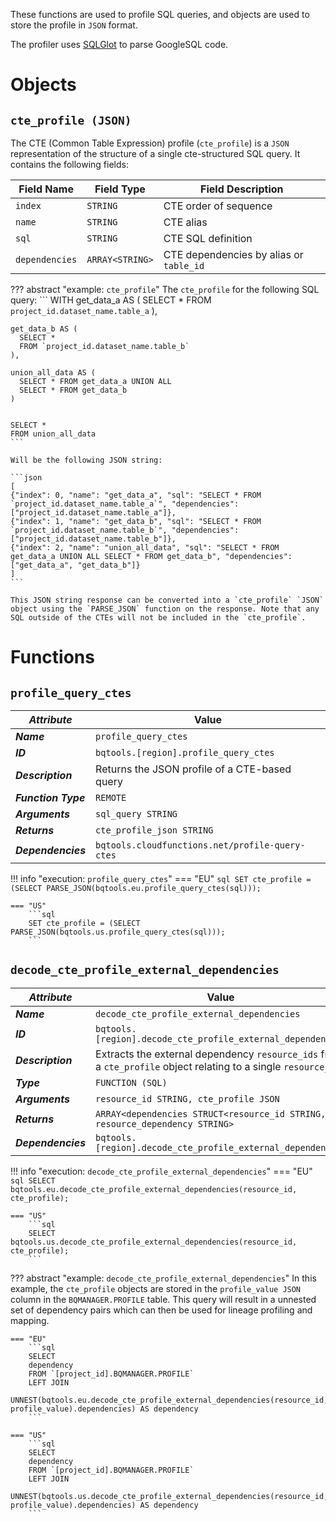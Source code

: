 These functions are used to profile SQL queries, and objects are used to store the profile in `JSON` format. 

The profiler uses [SQLGlot](https://sqlglot.com/) to parse GoogleSQL code.

# Objects
## **`cte_profile (JSON)`**
The CTE (Common Table Expression) profile (`cte_profile`) is a `JSON` representation of the structure of a single cte-structured SQL query.  It contains the following fields:

Field Name | Field Type | Field Description
--- | --- | ---
`index` | `STRING` | CTE order of sequence 
`name`| `STRING` | CTE alias
`sql` | `STRING` | CTE SQL definition
`dependencies` | `ARRAY<STRING>` | CTE dependencies by alias or `table_id`

??? abstract "example: `cte_profile`"
    The `cte_profile` for the following SQL query:
    ```
    WITH
    get_data_a AS (
      SELECT * 
      FROM `project_id.dataset_name.table_a`
    ),

    get_data_b AS (
      SELECT * 
      FROM `project_id.dataset_name.table_b`
    ),

    union_all_data AS (
      SELECT * FROM get_data_a UNION ALL 
      SELECT * FROM get_data_b
    )


    SELECT * 
    FROM union_all_data
    ```

    Will be the following JSON string:
    
    ```json
    [
    {"index": 0, "name": "get_data_a", "sql": "SELECT * FROM `project_id.dataset_name.table_a`", "dependencies": ["project_id.dataset_name.table_a"]},
    {"index": 1, "name": "get_data_b", "sql": "SELECT * FROM `project_id.dataset_name.table_b`", "dependencies": ["project_id.dataset_name.table_b"]},
    {"index": 2, "name": "union_all_data", "sql": "SELECT * FROM get_data_a UNION ALL SELECT * FROM get_data_b", "dependencies": ["get_data_a", "get_data_b"]}
    ]
    ```

    This JSON string response can be converted into a `cte_profile` `JSON` object using the `PARSE_JSON` function on the response. Note that any SQL outside of the CTEs will not be included in the `cte_profile`.

# Functions
## **`profile_query_ctes`**
_**Attribute**_ | Value
--- | ---
_**Name**_ | `profile_query_ctes`
_**ID**_ | `bqtools.[region].profile_query_ctes`
_**Description**_ | Returns the JSON profile of a CTE-based query
_**Function Type**_ | `REMOTE`
_**Arguments**_ | `sql_query STRING`
_**Returns**_ | `cte_profile_json STRING`
_**Dependencies**_ | `bqtools.cloudfunctions.net/profile-query-ctes`

!!! info "execution: `profile_query_ctes`"
    === "EU"
        ```sql
        SET cte_profile = (SELECT PARSE_JSON(bqtools.eu.profile_query_ctes(sql)));
        ```

    === "US"
        ```sql
        SET cte_profile = (SELECT PARSE_JSON(bqtools.us.profile_query_ctes(sql)));
        ```

## **`decode_cte_profile_external_dependencies`**
_**Attribute**_ | Value
--- | ---
_**Name**_ | `decode_cte_profile_external_dependencies`
_**ID**_ | `bqtools.[region].decode_cte_profile_external_dependencies`
_**Description**_ | Extracts the external dependency `resource_ids` from a `cte_profile` object relating to a single `resource_id`.
_**Type**_ | `FUNCTION (SQL)`
_**Arguments**_ | `resource_id STRING, cte_profile JSON`
_**Returns**_ | `ARRAY<dependencies STRUCT<resource_id STRING, resource_dependency STRING>`
_**Dependencies**_ | `bqtools.[region].decode_cte_profile_external_dependencies`

!!! info "execution: `decode_cte_profile_external_dependencies`"
    === "EU"
        ```sql
        SELECT  bqtools.eu.decode_cte_profile_external_dependencies(resource_id, cte_profile);
        ```

    === "US"
        ```sql
        SELECT  bqtools.us.decode_cte_profile_external_dependencies(resource_id, cte_profile);
        ```

??? abstract "example: `decode_cte_profile_external_dependencies`"
    In this example, the `cte_profile` objects are stored in the `profile_value JSON` column in the `BQMANAGER.PROFILE` table. This query will result in a unnested set of dependency pairs which can then be used for lineage profiling and mapping.

    === "EU"
        ```sql
        SELECT 
        dependency
        FROM `[project_id].BQMANAGER.PROFILE`
        LEFT JOIN 
        UNNEST(bqtools.eu.decode_cte_profile_external_dependencies(resource_id, profile_value).dependencies) AS dependency
        ```

    === "US"
        ```sql
        SELECT 
        dependency
        FROM `[project_id].BQMANAGER.PROFILE`
        LEFT JOIN 
        UNNEST(bqtools.us.decode_cte_profile_external_dependencies(resource_id, profile_value).dependencies) AS dependency
        ```
    